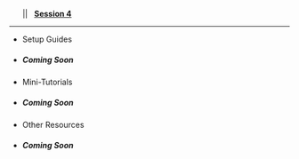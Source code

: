 <!-- docs/_sidebar.md -->

&nbsp;&nbsp;&nbsp;<a href="#/?id=demystifying-programming-dp"><i class="fas fa-home"></i></a>&nbsp;&nbsp;&nbsp;||&nbsp;&nbsp;&nbsp;<a href="#/session4/session4"><span class="fa-stack"><strong class="fa-stack-xs">Session&nbsp;4</strong></span></a><hr>

* Setup Guides  
* ##### *Coming Soon*

* Mini-Tutorials 
* ##### *Coming Soon*

* Other Resources
* ##### *Coming Soon*
